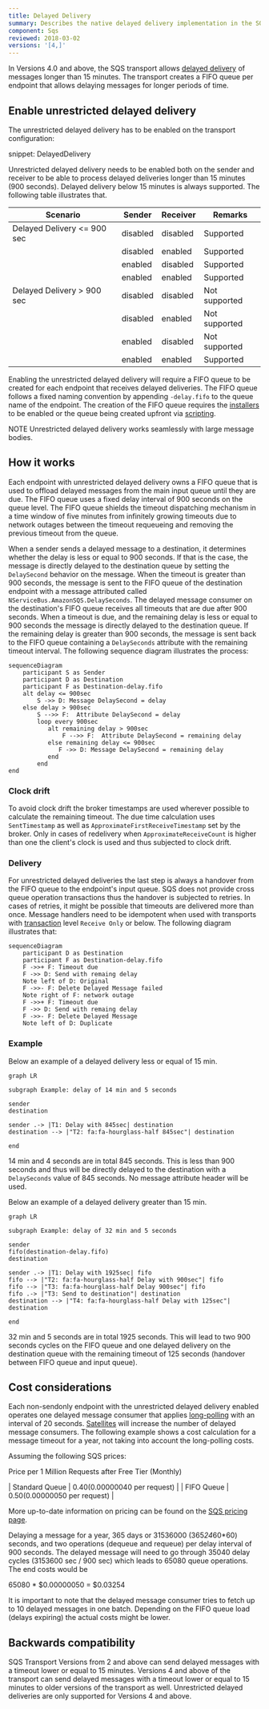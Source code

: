 ```yaml
---
title: Delayed Delivery
summary: Describes the native delayed delivery implementation in the SQS transport
component: Sqs
reviewed: 2018-03-02
versions: '[4,]'
---
```


In Versions 4.0 and above, the SQS transport allows [delayed delivery](/nservicebus/messaging/delayed-delivery.md) of messages longer than 15 minutes. The transport creates a FIFO queue per endpoint that allows delaying messages for longer periods of time.

## Enable unrestricted delayed delivery

The unrestricted delayed delivery has to be enabled on the transport configuration:

snippet: DelayedDelivery

Unrestricted delayed delivery needs to be enabled both on the sender and receiver to be able to process delayed deliveries longer than 15 minutes (900 seconds). Delayed delivery below 15 minutes is always supported. The following table illustrates that.

| Scenario                    | Sender   | Receiver | Remarks       |
|-----------------------------|----------|----------|---------------|
| Delayed Delivery <= 900 sec | disabled | disabled | Supported     |
|                             | disabled | enabled  | Supported     |
|                             | enabled  | disabled | Supported     |
|                             | enabled  | enabled  | Supported     |
| Delayed Delivery > 900 sec  | disabled | disabled | Not supported |
|                             | disabled | enabled  | Not supported |
|                             | enabled  | disabled | Not supported |
|                             | enabled  | enabled  | Supported     |

Enabling the unrestricted delayed delivery will require a FIFO queue to be created for each endpoint that receives delayed deliveries. The FIFO queue follows a fixed naming convention by appending `-delay.fifo` to the queue name of the endpoint. The creation of the FIFO queue requires the [installers](/nservicebus/operations/installers.md) to be enabled or the queue being created upfront via [scripting](/transports/sqs/operations-scripting.md).

NOTE Unrestricted delayed delivery works seamlessly with large message bodies.

## How it works

Each endpoint with unrestricted delayed delivery owns a FIFO queue that is used to offload delayed messages from the main input queue until they are due. The FIFO queue uses a fixed delay interval of 900 seconds on the queue level. The FIFO queue shields the timeout dispatching mechanism in a time window of five minutes from infinitely growing timeouts due to network outages between the timeout requeueing and removing the previous timeout from the queue.

When a sender sends a delayed message to a destination, it determines whether the delay is less or equal to 900 seconds. If that is the case, the message is directly delayed to the destination queue by setting the `DelaySecond` behavior on the message. When the timeout is greater than 900 seconds, the message is sent to the FIFO queue of the destination endpoint with a message attributed called `NServiceBus.AmazonSQS.DelaySeconds`. The delayed message consumer on the destination's FIFO queue receives all timeouts that are due after 900 seconds. When a timeout is due, and the remaining delay is less or equal to 900 seconds the message is directly delayed to the destination queue. If the remaining delay is greater than 900 seconds, the message is sent back to the FIFO queue containing a `DelaySeconds` attribute with the remaining timeout interval. The following sequence diagram illustrates the process:

```mermaid
sequenceDiagram
    participant S as Sender
    participant D as Destination
    participant F as Destination-delay.fifo
    alt delay <= 900sec
        S ->> D: Message DelaySecond = delay
    else delay > 900sec
        S -->> F:  Attribute DelaySecond = delay
        loop every 900sec
           alt remaining delay > 900sec
               F -->> F:  Attribute DelaySecond = remaining delay
           else remaining delay <= 900sec
              F ->> D: Message DelaySecond = remaining delay
           end
        end
end
```

### Clock drift

To avoid clock drift the broker timestamps are used wherever possible to calculate the remaining timeout. The due time calculation uses `SentTimestamp` as well as `ApproximateFirstReceiveTimestamp` set by the broker. Only in cases of redelivery when `ApproximateReceiveCount` is higher than one the client's clock is used and thus subjected to clock drift.

### Delivery

For unrestricted delayed deliveries the last step is always a handover from the FIFO queue to the endpoint's input queue. SQS does not provide cross queue operation transactions thus the handover is subjected to retries. In cases of retries, it might be possible that timeouts are delivered more than once. Message handlers need to be idempotent when used with transports with [transaction](/transports/transactions.md) level `Receive Only` or below. The following diagram illustrates that:

```mermaid
sequenceDiagram
    participant D as Destination
    participant F as Destination-delay.fifo
    F ->>+ F: Timeout due
    F ->> D: Send with remaing delay
    Note left of D: Original
    F ->>- F: Delete Delayed Message failed
    Note right of F: network outage
    F ->>+ F: Timeout due
    F ->> D: Send with remaing delay
    F ->>- F: Delete Delayed Message
    Note left of D: Duplicate
```

### Example

Below an example of a delayed delivery less or equal of 15 min.

```mermaid
graph LR

subgraph Example: delay of 14 min and 5 seconds

sender
destination

sender .-> |T1: Delay with 845sec| destination
destination --> |"T2: fa:fa-hourglass-half 845sec"| destination

end
```

14 min and 4 seconds are in total 845 seconds. This is less than 900 seconds and thus will be directly delayed to the destination with a `DelaySeconds` value of 845 seconds. No message attribute header will be used.

Below an example of a delayed delivery greater than 15 min.

```mermaid
graph LR

subgraph Example: delay of 32 min and 5 seconds

sender
fifo(destination-delay.fifo)
destination

sender .-> |T1: Delay with 1925sec| fifo
fifo --> |"T2: fa:fa-hourglass-half Delay with 900sec"| fifo
fifo --> |"T3: fa:fa-hourglass-half Delay 900sec"| fifo
fifo .-> |"T3: Send to destination"| destination
destination --> |"T4: fa:fa-hourglass-half Delay with 125sec"| destination

end
```

32 min and 5 seconds are in total 1925 seconds. This will lead to two 900 seconds cycles on the FIFO queue and one delayed delivery on the destination queue with the remaining timeout of 125 seconds (handover between FIFO queue and input queue).

## Cost considerations

Each non-sendonly endpoint with the unrestricted delayed delivery enabled operates one delayed message consumer that applies [long-polling](https://docs.aws.amazon.com/AWSSimpleQueueService/latest/SQSDeveloperGuide/sqs-long-polling.html) with an interval of 20 seconds. [Satellites](/nservicebus/satellites/) will increase the number of delayed message consumers. The following example shows a cost calculation for a message timeout for a year, not taking into account the long-polling costs.

Assuming the following SQS prices:

Price per 1 Million Requests after Free Tier (Monthly)

| Standard Queue | $0.40 ($0.00000040 per request) | 
| FIFO Queue     | $0.50 ($0.00000050 per request) |

More up-to-date information on pricing can be found on the [SQS pricing page](https://aws.amazon.com/sqs/pricing/).

Delaying a message for a year, 365 days or 31536000 (365*24*60*60) seconds, and two operations (dequeue and requeue) per delay interval of 900 seconds. The delayed message will need to go through 35040 delay cycles (3153600 sec / 900 sec) which leads to 65080 queue operations. The end costs would be

65080 * $0.00000050 = $0.03254

It is important to note that the delayed message consumer tries to fetch up to 10 delayed messages in one batch. Depending on the FIFO queue load (delays expiring) the actual costs might be lower.

## Backwards compatibility

SQS Transport Versions from 2 and above can send delayed messages with a timeout lower or equal to 15 minutes. Versions 4 and above of the transport can send delayed messages with a timeout lower or equal to 15 minutes to older versions of the transport as well. Unrestricted delayed deliveries are only supported for Versions 4 and above.
